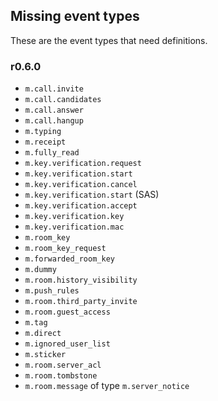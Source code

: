 ## Missing event types

These are the event types that need definitions.

### r0.6.0

* `m.call.invite`
* `m.call.candidates`
* `m.call.answer`
* `m.call.hangup`
* `m.typing`
* `m.receipt`
* `m.fully_read`
* `m.key.verification.request`
* `m.key.verification.start`
* `m.key.verification.cancel`
* `m.key.verification.start` (SAS)
* `m.key.verification.accept`
* `m.key.verification.key`
* `m.key.verification.mac`
* `m.room_key`
* `m.room_key_request`
* `m.forwarded_room_key`
* `m.dummy`
* `m.room.history_visibility`
* `m.push_rules`
* `m.room.third_party_invite`
* `m.room.guest_access`
* `m.tag`
* `m.direct`
* `m.ignored_user_list`
* `m.sticker`
* `m.room.server_acl`
* `m.room.tombstone`
* `m.room.message` of type `m.server_notice`
